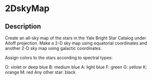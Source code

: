 # 2DskyMap

## Description
Create an all-sky map of the stars in the Yale Bright Star Catalog under Aitoff projection. Make a 2-D sky map using equatorial coordinates and another 2-D sky map using galactic coordinates.

Assign colors to the stars according to spectral types:

O: violet or deep blue
B: medium blue
A: light blue
F: green
G: yellow
K: orange
M: red
Any other star: black
